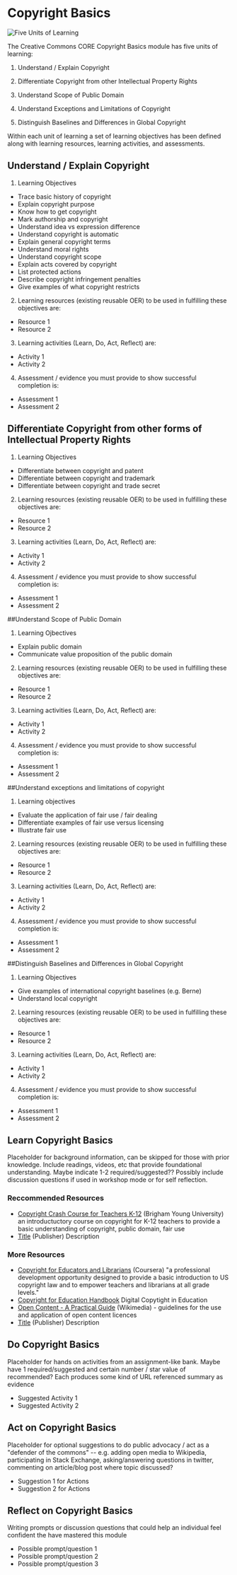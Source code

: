 # Copyright Basics

![Five Units of Learning](https://github.com/creativecommons/cc-cert-map/blob/master/img/copyright.png "Copyright Basics")

The Creative Commons CORE Copyright Basics module has five units of learning:

1. Understand / Explain Copyright

2. Differentiate Copyright from other Intellectual Property Rights

3. Understand Scope of Public Domain
 
4. Understand Exceptions and Limitations of Copyright

5. Distinguish Baselines and Differences in Global Copyright

Within each unit of learning a set of learning objectives has been defined along with learning resources, learning activities, and assessments.


## Understand / Explain Copyright 

1. Learning Objectives
  * Trace basic history of copyright
  * Explain copyright purpose
  * Know how to get copyright
  * Mark authorship and copyright
  * Understand idea vs expression difference
  * Understand copyright is automatic
  * Explain general copyright terms
  * Understand moral rights
  * Understand copyright scope
  * Explain acts covered by copyright
  * List protected actions
  * Describe copyright infringement penalties
  * Give examples of what copyright restricts

2. Learning resources (existing reusable OER) to be used in fulfilling these objectives are:
  * Resource 1
  * Resource 2

3. Learning activities (Learn, Do, Act, Reflect) are:
  * Activity 1
  * Activity 2

4. Assessment / evidence you must provide to show successful completion is:
  * Assessment 1
  * Assessment 2

## Differentiate Copyright from other forms of Intellectual Property Rights

1. Learning Objectives
  * Differentiate between copyright and patent
  * Differentiate between copyright and trademark
  * Differentiate between copyright and trade secret 

2. Learning resources (existing reusable OER) to be used in fulfilling these objectives are:
  * Resource 1
  * Resource 2

3. Learning activities (Learn, Do, Act, Reflect) are:
  * Activity 1
  * Activity 2

4. Assessment / evidence you must provide to show successful completion is:
  * Assessment 1
  * Assessment 2

##Understand Scope of Public Domain

1. Learning Ojbectives
  * Explain public domain
  * Communicate value proposition of the public domain  
  
2. Learning resources (existing reusable OER) to be used in fulfilling these objectives are:
  * Resource 1
  * Resource 2

3. Learning activities (Learn, Do, Act, Reflect) are:
  * Activity 1
  * Activity 2

4. Assessment / evidence you must provide to show successful completion is:
  * Assessment 1
  * Assessment 2

##Understand exceptions and limitations of copyright

1. Learning objectives
  * Evaluate the application of fair use / fair dealing
  * Differentiate examples of fair use versus licensing
  * Illustrate fair use 
  
2. Learning resources (existing reusable OER) to be used in fulfilling these objectives are:
  * Resource 1
  * Resource 2

3. Learning activities (Learn, Do, Act, Reflect) are:
  * Activity 1
  * Activity 2

4. Assessment / evidence you must provide to show successful completion is:
  * Assessment 1
  * Assessment 2

##Distinguish Baselines and Differences in Global Copyright

1. Learning Objectives
  * Give examples of international copyright baselines (e.g. Berne)
  * Understand local copyright

2. Learning resources (existing reusable OER) to be used in fulfilling these objectives are:
  * Resource 1
  * Resource 2

3. Learning activities (Learn, Do, Act, Reflect) are:
  * Activity 1
  * Activity 2

4. Assessment / evidence you must provide to show successful completion is:
  * Assessment 1
  * Assessment 2


## Learn Copyright Basics

Placeholder for background information, can be skipped for those with prior knowledge. Include readings, videos, etc that provide foundational understanding. Maybe indicate  1-2 required/suggested?? Possibly include discussion questions if used in workshop mode or for self reflection.

### Reccommended Resources

* [Copyright Crash Course for Teachers K-12](http://iptla.byu.edu/courses/copyright_crash_course_for_teachers)  (Brigham Young University) an introductuctory course on copyright for K-12 teachers to provide a basic understanding of copyright, public domain, fair use 
* [Title](http://) (Publisher) Description

### More Resources

* [Copyright for Educators and Librarians](https://www.coursera.org/learn/copyright-for-education) (Coursera) "a professional development opportunity designed to provide a basic introduction to US copyright law and to empower teachers and librarians at all grade levels."  
* [Copyright for Education Handbook](http://www.diceproject.ch/wp-content/uploads/2011/11/Handbook_web_en_2.pdf)  Digital Copytight in Education
* [Open Content - A Practical Guide](https://meta.wikimedia.org/wiki/Open_Content_-_A_Practical_Guide_to_Using_Creative_Commons_Licences) (Wikimedia) - guidelines for the use and application of open content licences 
* [Title](http://) (Publisher) Description


## Do Copyright Basics

Placeholder for hands on activities from an assignment-like bank. Maybe have 1 required/suggested and certain number / star value of recommended? Each produces some kind of URL referenced summary as evidence

* Suggested Activity 1
* Suggested Activity 2

## Act on Copyright Basics

Placeholder for optional suggestions to do public advocacy / act as a "defender of the commons"  -- e.g.  adding open media to Wikipedia, participating in Stack Exchange, asking/answering questions in twitter, commenting on article/blog post where topic discussed?

* Suggestion 1 for Actions
* Suggestion 2 for Actions

## Reflect on Copyright Basics

Writing prompts or discussion questions that could help an individual feel confident the have mastered this module

* Possible prompt/question 1
* Possible prompt/question 2
* Possible prompt/question 3

